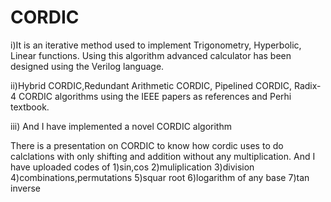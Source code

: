 # CORDIC
i)It is an iterative method used to implement Trigonometry, Hyperbolic, Linear functions. Using this
algorithm advanced calculator has been designed using the Verilog language. 

ii)Hybrid CORDIC,Redundant Arithmetic CORDIC, Pipelined CORDIC, Radix-4 CORDIC algorithms using the IEEE
papers as references and Perhi textbook.

iii) And I have implemented a novel CORDIC algorithm

There is a presentation on CORDIC to know how cordic uses to do calclations with only shifting and addition without any multiplication.
And I have uploaded codes of
1)sin,cos 
2)muliplication
3)division
4)combinations,permutations
5)squar root
6)logarithm of any base
7)tan inverse

